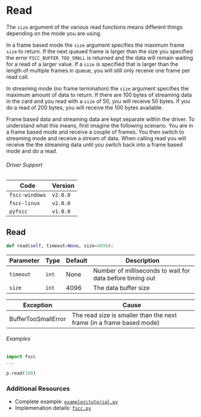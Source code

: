 # Read
The `size` argument of the various read functions means different things depending
on the mode you are using.

In a frame based mode the `size` argument specifies the maximum frame `size` to 
return. If the next queued frame is larger than the size you specified the error 
`FSCC_BUFFER_TOO_SMALL` is returned and the data will remain waiting for a read 
of a larger value. If a `size` is specified that is larger than the length of 
multiple frames in queue, you will still only receive one frame per read call.

In streaming mode (no frame termination) the `size` argument specifies the
maximum amount of data to return. If there are 100 bytes of streaming data
in the card and you read with a `size` of 50, you will receive 50 bytes.
If you do a read of 200 bytes, you will receive the 100 bytes available.

Frame based data and streaming data are kept separate within the driver.
To understand what this means, first imagine the following scenario. You are in a
frame based mode and receive a couple of frames. You then switch to
streaming mode and receive a stream of data. When calling read
you will receive the the streaming data until you switch back into a frame based
mode and do a read.

###### Driver Support
| Code           | Version
| -------------- | --------
| `fscc-windows` | `v2.0.0` 
| `fscc-linux`   | `v2.0.0` 
| `pyfscc`       | `v1.0.0`


## Read
```python
def read(self, timeout=None, size=4096):
```

| Parameter    | Type  | Default | Description
| ------------ | ----- | ------- | ---------------------------------------------------------
| `timeout`    | `int` | None    | Number of milliseconds to wait for data before timing out
| `size`       | `int` | 4096    | The data buffer size

| Exception           | Cause
| ------------------- | --------------------------------------------------------------------
| BufferTooSmallError | The read size is smaller than the next frame (in a frame based mode)

###### Examples
```python
import fscc
...

p.read(100)
```


### Additional Resources
- Complete example: [`examples\tutorial.py`](https://github.com/commtech/netfscc/blob/master/examples/tutorial.py)
- Implemenation details: [`fscc.py`](https://github.com/commtech/netfscc/blob/master/fscc.py)
